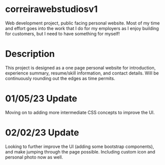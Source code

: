 # correirawebstudiosv1
Web development project, public facing personal website. Most of my time and effort goes into
the work that I do for my employers as I enjoy building for customers, but I need to have something
for myself!

# Description
This project is designed as a one page personal website for introduction, experience summary,
resume/skill information, and contact details. Will be continuously rounding out the edges as time permits.

# 01/05/23 Update
Moving on to adding more intermediate CSS concepts to improve the UI.

# 02/02/23 Update
Looking to further improve the UI (adding some bootstrap components),
and make jumping through the page possible. Including custom icon and 
personal photo now as well.